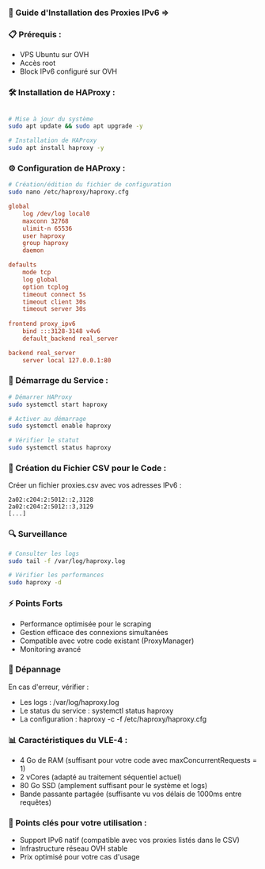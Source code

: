 ### 🚀 Guide d'Installation des Proxies IPv6 =>

### 📋 Prérequis :

- VPS Ubuntu sur OVH
- Accès root
- Block IPv6 configuré sur OVH

### 🛠 Installation de HAProxy :

```bash

# Mise à jour du système
sudo apt update && sudo apt upgrade -y

# Installation de HAProxy
sudo apt install haproxy -y

```

### ⚙️ Configuration de HAProxy :

```bash
# Création/édition du fichier de configuration
sudo nano /etc/haproxy/haproxy.cfg
```

```cfg
global
    log /dev/log local0
    maxconn 32768
    ulimit-n 65536
    user haproxy
    group haproxy
    daemon

defaults
    mode tcp
    log global
    option tcplog
    timeout connect 5s
    timeout client 30s
    timeout server 30s
    
frontend proxy_ipv6
    bind :::3128-3148 v4v6
    default_backend real_server

backend real_server
    server local 127.0.0.1:80
```

### 🔄 Démarrage du Service :

```bash
# Démarrer HAProxy
sudo systemctl start haproxy

# Activer au démarrage
sudo systemctl enable haproxy

# Vérifier le statut
sudo systemctl status haproxy
```

### 📝 Création du Fichier CSV pour le Code :

Créer un fichier proxies.csv avec vos adresses IPv6 :
```csv
2a02:c204:2:5012::2,3128
2a02:c204:2:5012::3,3129
[...]
```

### 🔍 Surveillance

```bash
# Consulter les logs
sudo tail -f /var/log/haproxy.log

# Vérifier les performances
sudo haproxy -d
```
### ⚡ Points Forts

- Performance optimisée pour le scraping
- Gestion efficace des connexions simultanées
- Compatible avec votre code existant (ProxyManager)
- Monitoring avancé

### 🚨 Dépannage

En cas d'erreur, vérifier :

- Les logs : /var/log/haproxy.log
- Le status du service : systemctl status haproxy
- La configuration : haproxy -c -f /etc/haproxy/haproxy.cfg

### 📊 Caractéristiques du VLE-4 :

- 4 Go de RAM (suffisant pour votre code avec maxConcurrentRequests = 1)
- 2 vCores (adapté au traitement séquentiel actuel)
- 80 Go SSD (amplement suffisant pour le système et logs)
- Bande passante partagée (suffisante vu vos délais de 1000ms entre requêtes)

### 🔑 Points clés pour votre utilisation :

- Support IPv6 natif (compatible avec vos proxies listés dans le CSV)
- Infrastructure réseau OVH stable
- Prix optimisé pour votre cas d'usage
